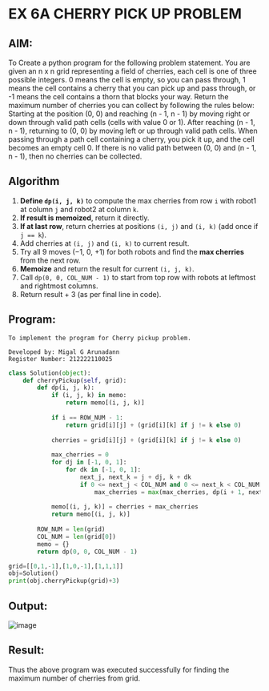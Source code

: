 # EX 6A CHERRY PICK UP PROBLEM
## AIM:
To Create a python program for the following problem statement.
You are given an n x n grid representing a field of cherries, each cell is one of three possible integers.
0	means the cell is empty, so you can pass through,
1	means the cell contains a cherry that you can pick up and pass through, or
-1 means the cell contains a thorn that blocks your way.
Return the maximum number of cherries you can collect by following the rules below:
Starting at the position (0, 0) and reaching (n - 1, n - 1) by moving right or down through valid path cells (cells with value 0 or 1).
After reaching (n - 1, n - 1), returning to (0, 0) by moving left or up through valid path cells.
When passing through a path cell containing a cherry, you pick it up, and the cell becomes an empty cell 0. If there is no valid path between (0, 0) and (n - 1, n - 1), then no cherries can be collected.



## Algorithm


1. **Define `dp(i, j, k)`** to compute the max cherries from row `i` with robot1 at column `j` and robot2 at column `k`.
2. **If result is memoized**, return it directly.
3. **If at last row**, return cherries at positions `(i, j)` and `(i, k)` (add once if `j == k`).
4. Add cherries at `(i, j)` and `(i, k)` to current result.
5. Try all 9 moves (−1, 0, +1) for both robots and find the **max cherries** from the next row.
6. **Memoize** and return the result for current `(i, j, k)`.
7. Call `dp(0, 0, COL_NUM - 1)` to start from top row with robots at leftmost and rightmost columns.
8. Return result + 3 (as per final line in code).


## Program:
```
To implement the program for Cherry pickup problem.

Developed by: Migal G Arunadann
Register Number: 212222110025
```
```python
class Solution(object):
    def cherryPickup(self, grid):
        def dp(i, j, k):
            if (i, j, k) in memo:
                return memo[(i, j, k)]
            
            if i == ROW_NUM - 1:
                return grid[i][j] + (grid[i][k] if j != k else 0)
            
            cherries = grid[i][j] + (grid[i][k] if j != k else 0)
            
            max_cherries = 0
            for dj in [-1, 0, 1]:
                for dk in [-1, 0, 1]:
                    next_j, next_k = j + dj, k + dk
                    if 0 <= next_j < COL_NUM and 0 <= next_k < COL_NUM:
                        max_cherries = max(max_cherries, dp(i + 1, next_j, next_k))
            
            memo[(i, j, k)] = cherries + max_cherries
            return memo[(i, j, k)]
        
        ROW_NUM = len(grid)
        COL_NUM = len(grid[0])
        memo = {}
        return dp(0, 0, COL_NUM - 1)

grid=[[0,1,-1],[1,0,-1],[1,1,1]] 
obj=Solution()
print(obj.cherryPickup(grid)+3)
```

## Output:

![image](https://github.com/user-attachments/assets/0292c2be-88ea-4f4f-8f46-a63559a7bedd)


## Result:
Thus the above program was executed successfully for finding the maximum number of cherries from grid.
